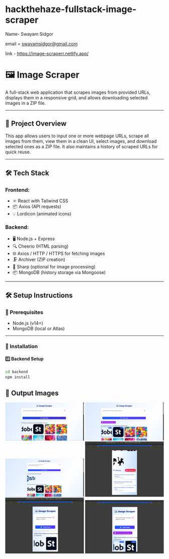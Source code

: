 # hackthehaze-fullstack-image-scraper

Name- Swayam Sidgor

email = swayamsidgor@gmail.com

link - https://image-scraperr.netlify.app/

# 🖼️ Image Scraper

A full-stack web application that scrapes images from provided URLs, displays them in a responsive grid, and allows downloading selected images in a ZIP file.

---

## 🚀 Project Overview

This app allows users to input one or more webpage URLs, scrape all images from them, view them in a clean UI, select images, and download selected ones as a ZIP file. It also maintains a history of scraped URLs for quick reuse.

---

## 🛠️ Tech Stack

### Frontend:
- ⚛️ React with Tailwind CSS
- 📦 Axios (API requests)
- 💡 Lordicon (animated icons)

### Backend:
- 🖥️ Node.js + Express
- 🔍 Cheerio (HTML parsing)
- 🌐 Axios / HTTP / HTTPS for fetching images
- 🗜️ Archiver (ZIP creation)
- 🧠 Sharp (optional for image processing)
- 📦 MongoDB (history storage via Mongoose)

---

## 🛠️ Setup Instructions

### 🔧 Prerequisites
- Node.js (v14+)
- MongoDB (local or Atlas)

---

### 🧩 Installation

#### 1️⃣ Backend Setup

```bash
cd backend
npm install

```
## 📸 Output Images

<p float="left">
  <img src="images/Screenshot%202025-05-17%20172606.png" width="250"/>
  <img src="images/Screenshot%202025-05-17%20172621.png" width="250"/>
  <img src="images/Screenshot%202025-05-17%20172910.png" width="250"/>
  <img src="images/Screenshot%202025-05-17%20173000.png" width="250"/>
  <img src="images/Screenshot%202025-05-17%20173026.png" width="250"/>
  <img src="images/Screenshot%202025-05-17%20173039.png" width="250"/>
</p>


